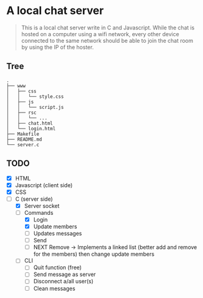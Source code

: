 # A local chat server

> This is a local chat server write in C and Javascript. While the chat is hosted on a computer using a wifi network, every other device connected to the same network should be able to join the chat room by using the IP of the hoster.

## Tree
```
.
├── www
│   ├── css
│   │   └── style.css
│   ├── js
│   │   └── script.js
│   ├── rsc
│   │   └── ...
│   ├── chat.html
│   └── login.html
├── Makefile
├── README.md
└── server.c
```

## TODO
- [x] HTML
- [x] Javascript (client side)
- [x] CSS
- [ ] C (server side)
    - [x] Server socket
    - [ ] Commands
        - [x] Login
        - [x] Update members
        - [ ] Updates messages
        - [ ] Send
        - [ ] NEXT Remove -> Implements a linked list (better add and remove for the members) then change update members
    - [ ] CLI
        - [ ] Quit function (free)
        - [ ] Send message as server
        - [ ] Disconnect a/all user(s)
        - [ ] Clean messages
